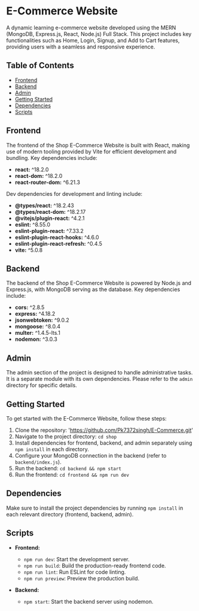 # E-Commerce Website

A dynamic learning e-commerce website developed using the MERN (MongoDB, Express.js, React, Node.js) Full Stack. This project includes key functionalities such as Home, Login, Signup, and Add to Cart features, providing users with a seamless and responsive experience.

## Table of Contents

- [Frontend](#frontend)
- [Backend](#backend)
- [Admin](#admin)
- [Getting Started](#getting-started)
- [Dependencies](#dependencies)
- [Scripts](#scripts)

## Frontend

The frontend of the Shop E-Commerce Website is built with React, making use of modern tooling provided by Vite for efficient development and bundling. Key dependencies include:

- **react:** ^18.2.0
- **react-dom:** ^18.2.0
- **react-router-dom:** ^6.21.3

Dev dependencies for development and linting include:

- **@types/react:** ^18.2.43
- **@types/react-dom:** ^18.2.17
- **@vitejs/plugin-react:** ^4.2.1
- **eslint:** ^8.55.0
- **eslint-plugin-react:** ^7.33.2
- **eslint-plugin-react-hooks:** ^4.6.0
- **eslint-plugin-react-refresh:** ^0.4.5
- **vite:** ^5.0.8

## Backend

The backend of the Shop E-Commerce Website is powered by Node.js and Express.js, with MongoDB serving as the database. Key dependencies include:

- **cors:** ^2.8.5
- **express:** ^4.18.2
- **jsonwebtoken:** ^9.0.2
- **mongoose:** ^8.0.4
- **multer:** ^1.4.5-lts.1
- **nodemon:** ^3.0.3

## Admin

The admin section of the project is designed to handle administrative tasks. It is a separate module with its own dependencies. Please refer to the `admin` directory for specific details.

## Getting Started

To get started with the E-Commerce Website, follow these steps:

1. Clone the repository: 'https://github.com/Pk7372singh/E-Commerce.git'
2. Navigate to the project directory: `cd shop`
3. Install dependencies for frontend, backend, and admin separately using `npm install` in each directory.
4. Configure your MongoDB connection in the backend (refer to `backend/index.js`).
5. Run the backend: `cd backend && npm start`
6. Run the frontend: `cd frontend && npm run dev`

## Dependencies

Make sure to install the project dependencies by running `npm install` in each relevant directory (frontend, backend, admin).

## Scripts

- **Frontend:**
  - `npm run dev`: Start the development server.
  - `npm run build`: Build the production-ready frontend code.
  - `npm run lint`: Run ESLint for code linting.
  - `npm run preview`: Preview the production build.

- **Backend:**
  - `npm start`: Start the backend server using nodemon.
